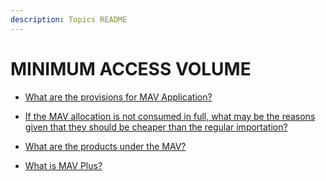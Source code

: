 ```yaml
---
description: Topics README
---
```


# MINIMUM ACCESS VOLUME


 - [What are the provisions for MAV Application?](/2022/other-priority-programs-and-projects/minimum-access-volume/what-are-the-provisions-for-mav-application.html)
    
 - [If the MAV allocation is not consumed in full, what may be the reasons given that they should be cheaper than the regular importation?](/2022/other-priority-programs-and-projects/minimum-access-volume/if-the-mav-allocation-is-not-consumed-in-full-what-may-be-the-reasons-given-that-they-should-be-chea.html)
    
 - [What are the products under the MAV?](/2022/other-priority-programs-and-projects/minimum-access-volume/what-are-the-products-under-the-mav.html)
    
 - [What is MAV Plus?](/2022/other-priority-programs-and-projects/minimum-access-volume/what-is-mav-plus.html)
    
